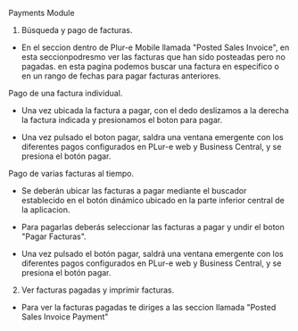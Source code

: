 Payments Module

1. Búsqueda y pago de facturas.

- En el seccion dentro de Plur-e Mobile llamada "Posted Sales Invoice", en esta seccionpodresmo ver las facturas que han sido posteadas pero no pagadas. en esta pagina podemos buscar una factura en especifico o en un rango de fechas para pagar facturas anteriores.

Pago de una factura individual.

- Una vez ubicada la factura a pagar, con el dedo deslizamos a la derecha la factura indicada y presionamos el boton para pagar.

- Una vez pulsado el boton pagar, saldra una ventana emergente con los diferentes pagos configurados en PLur-e web y  Business Central, y se presiona el botón pagar.

Pago de varias facturas al tiempo.

- Se deberán ubicar las facturas a pagar mediante el buscador establecido en el botón dinámico ubicado en la parte inferior central de la aplicacion.

- Para pagarlas deberás seleccionar las facturas a pagar y undir el boton "Pagar Facturas".

- Una vez pulsado el botón pagar, saldrá una ventana emergente con los diferentes pagos configurados en PLur-e web y  Business Central, y se presiona el botón pagar.

2. Ver facturas pagadas y imprimir facturas.

- Para ver la facturas pagadas te diriges a las seccion llamada "Posted Sales Invoice Payment"
